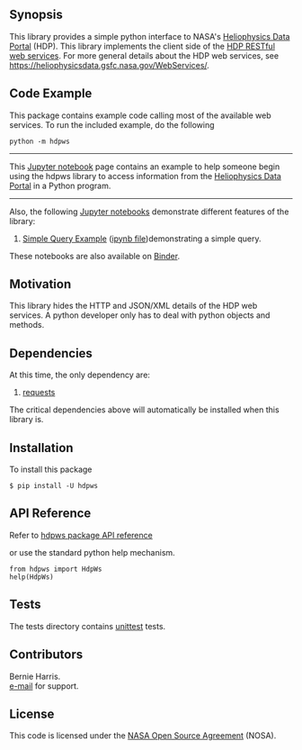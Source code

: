 
## Synopsis

This library provides a simple python interface to 
NASA's [Heliophysics Data Portal](https://heliophysicsdata.gsfc.nasa.gov/)
(HDP).  This library implements the client side of the 
[HDP RESTful web services](https://heliophysicsdata.gsfc.nasa.gov/WebServices/).
For more general details about the HDP web services, see
https://heliophysicsdata.gsfc.nasa.gov/WebServices/.

## Code Example

This package contains example code calling most of the available web services.
To run the included example, do the following

    python -m hdpws

---

This 
[Jupyter notebook](https://heliophysicsdata.gsfc.nasa.gov/WebServices/jupyter/HdpWsExample.html) 
page contains an example to help someone begin using the hdpws library to 
access information from the 
[Heliophysics Data Portal](https://heliophysicsdata.gsfc.nasa.gov/) in a Python program.

---

Also, the following [Jupyter notebooks](https://jupyter.org/) demonstrate
different features of the library:
1. [Simple Query Example](https://heliophysicsdata.gsfc.nasa.gov/WebServices/jupyter/HdpWsExample.html) ([ipynb file](https://heliophysicsdata.gsfc.nasa.gov/WebServices/jupyter/HdpWsExample.ipynb))demonstrating a simple query.

These notebooks are also available on 
[Binder](https://mybinder.org/v2/gh/berniegsfc/hdpws-notebooks/main).

## Motivation

This library hides the HTTP and JSON/XML details of the HDP web 
services. A python developer only has to deal with python objects and 
methods.

## Dependencies

At this time, the only dependency are:
1. [requests](https://pypi.org/project/requests/)

The critical dependencies above will automatically be installed when this 
library is.

## Installation

To install this package

    $ pip install -U hdpws

## API Reference

Refer to
[hdpws package API reference](https://heliophysicsdata.gsfc.nasa.gov/WebServices/py/hdpws/index.html)

or use the standard python help mechanism.

    from hdpws import HdpWs
    help(HdpWs)

## Tests

The tests directory contains 
[unittest](https://docs.python.org/3/library/unittest.html)
tests.

## Contributors

Bernie Harris.  
[e-mail](mailto:NASA-SPDF-Support@nasa.onmicrosoft.com) for support.

## License

This code is licensed under the 
[NASA Open Source Agreement](https://cdaweb.gsfc.nasa.gov/WebServices/NASA_Open_Source_Agreement_1.3.txt) (NOSA).
